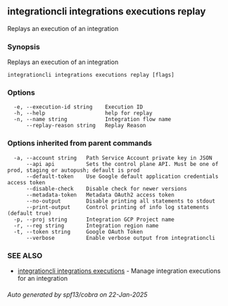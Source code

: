 ## integrationcli integrations executions replay

Replays an execution of an integration

### Synopsis

Replays an execution of an integration

```
integrationcli integrations executions replay [flags]
```

### Options

```
  -e, --execution-id string    Execution ID
  -h, --help                   help for replay
  -n, --name string            Integration flow name
      --replay-reason string   Replay Reason
```

### Options inherited from parent commands

```
  -a, --account string   Path Service Account private key in JSON
      --api api          Sets the control plane API. Must be one of prod, staging or autopush; default is prod
      --default-token    Use Google default application credentials access token
      --disable-check    Disable check for newer versions
      --metadata-token   Metadata OAuth2 access token
      --no-output        Disable printing all statements to stdout
      --print-output     Control printing of info log statements (default true)
  -p, --proj string      Integration GCP Project name
  -r, --reg string       Integration region name
  -t, --token string     Google OAuth Token
      --verbose          Enable verbose output from integrationcli
```

### SEE ALSO

* [integrationcli integrations executions](integrationcli_integrations_executions.md)	 - Manage integration executions for an integration

###### Auto generated by spf13/cobra on 22-Jan-2025
